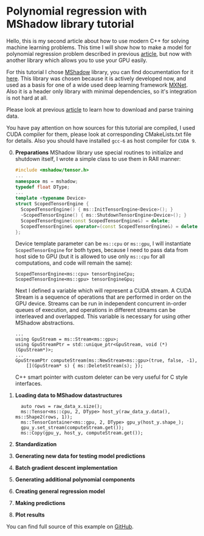 # Polynomial regression with MShadow library tutorial

Hello, this is my second article about how to use modern C++ for solving machine learning problems. This time I will show how to make a model for polynomial regression problem described in previous [article](https://github.com/Kolkir/mlcpp/tree/master/polynomial_regression), but now with another library which allows you to use your GPU easily.

For this tutorial I chose [MShadow](https://github.com/dmlc/mshadow) library, you can find documentation for it [here](https://github.com/dmlc/mshadow/tree/master/doc). This library was chosen because it is actively developed now, and used as a basis for one of a wide used deep learning framework [MXNet](https://mxnet.incubator.apache.org/). Also it is a header only library with minimal dependencies, so it's integration is not hard at all.

Please look at previous [article](https://github.com/Kolkir/mlcpp/tree/master/polynomial_regression) to learn how to download and parse training data. 

You have pay attention on how sources for this tutorial are compiled, I used CUDA compiler for them, please look at corresponding CMakeLists.txt file for details. Also you should have installed ``gcc-6`` as host compiler for ``CUDA 9``.

0. **Preparations**
	MShadow library use special routines to initialize and shutdown itself,  I wrote a simple class to use them in RAII manner:
	``` cpp
	#include <mshadow/tensor.h>
	...
	namespace ms = mshadow;
    typedef float DType;
	...
	template <typename Device>
	struct ScopedTensorEngine {
	  ScopedTensorEngine() { ms::InitTensorEngine<Device>(); }
	  ~ScopedTensorEngine() { ms::ShutdownTensorEngine<Device>(); }
	  ScopedTensorEngine(const ScopedTensorEngine&) = delete;
	  ScopedTensorEngine& operator=(const ScopedTensorEngine&) = delete;
	};
	```
	Device template parameter can be ``ms::cpu`` or ``ms::gpu``, I will instantiate ``ScopedTensorEngine`` for both types, because I need to pass data from host side to GPU (but it is allowed to use only ``ms::cpu`` for all computations, and code will remain the same):
	```
	ScopedTensorEngine<ms::cpu> tensorEngineCpu;
	ScopedTensorEngine<ms::gpu> tensorEngineGpu;
	```
	Next I defined a variable which will represent a CUDA stream. A CUDA Stream is a sequence of operations that are performed in order on the GPU device. Streams can be run in independent concurrent in-order queues of execution, and operations in different streams can be interleaved and overlapped. This variable is necessary for using other MShadow abstractions. 
	```
	...
	using GpuStream = ms::Stream<ms::gpu>;
    using GpuStreamPtr = std::unique_ptr<GpuStream, void (*)(GpuStream*)>;
    ...
    GpuStreamPtr computeStream(ms::NewStream<ms::gpu>(true, false, -1), 
        [](GpuStream* s) { ms::DeleteStream(s); });
	```
	C++ smart pointer with custom deleter can be very useful for C style interfaces.  
	
2. **Loading data to MShadow datastructures**
	```
	  auto rows = raw_data_x.size();
	  ms::Tensor<ms::cpu, 2, DType> host_y(raw_data_y.data(), ms::Shape2(rows, 1));
	  ms::TensorContainer<ms::gpu, 2, DType> gpu_y(host_y.shape_);
	  gpu_y.set_stream(computeStream.get());
	  ms::Copy(gpu_y, host_y, computeStream.get());
	```
    
3. **Standardization**

   
4. **Generating new data for testing model predictions**

  
5. **Batch gradient descent implementation**

   
6. **Generating additional polynomial components**

 
7. **Creating general regression model**

    
8. **Making predictions**

   
9. **Plot results**

    
You can find full source of this example on [GitHub](https://github.com/Kolkir/mlcpp).
<!--stackedit_data:
eyJoaXN0b3J5IjpbMTcwNzIzNjYxMywtOTY5NTY1NzEwLDY4Mz
AxMDg0LDExNzcxODY2NjksMTk5OTcwMjc2MiwxNTI5NjQyNjQ3
LC0xNzM2NDg3MjQ4LC0xNzI5OTc2NjU3XX0=
-->